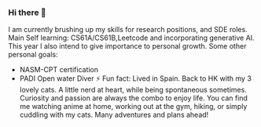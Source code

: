 ### Hi there 👋
I am currently brushing up my skills for research positions, and SDE roles.
Main Self learning: CS61A/CS61B,Leetcode and incorporating generative AI.
This year I also intend to give importance to personal growth. Some other personal goals:
- NASM-CPT certification
- PADI Open water Diver
⚡ Fun fact: Lived in Spain. Back to HK with my 3 lovely cats. A little nerd at heart, while being spontaneous sometimes. Curiosity and passion are always the combo to enjoy life. You can find me watching anime at home, working out at the gym, hiking, or simply cuddling with my cats. Many adventures and plans ahead!
